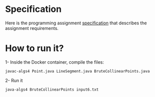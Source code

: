 # Specification
Here is the programming assignment [specification](http://coursera.cs.princeton.edu/algs4/assignments/collinear.html) that describes the assignment requirements.

# How to run it?
1- Inside the Docker container, compile the files:
```
javac-algs4 Point.java LineSegment.java BruteCollinearPoints.java
```
2- Run it
```
java-algs4 BruteCollinearPoints input6.txt
```
